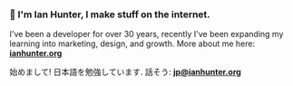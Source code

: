 ### 👋 I'm Ian Hunter, I make stuff on the internet.

I've been a developer for over 30 years, recently I've been expanding my learning into marketing, design, and growth. More about me here: **[ianhunter.org](https://ianhunter.org)**

始めまして! 日本語を勉強しています. 話そう: **jp@ianhunter.org**
